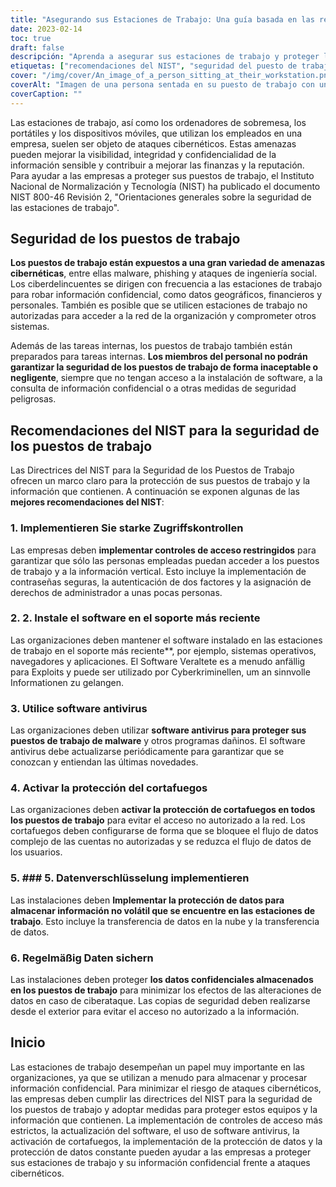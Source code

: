 ```yaml
---
title: "Asegurando sus Estaciones de Trabajo: Una guía basada en las recomendaciones del NIST"
date: 2023-02-14
toc: true
draft: false
descripción: "Aprenda a asegurar sus estaciones de trabajo y proteger la información sensible con esta completa guía basada en las recomendaciones del NIST para implementar controles de acceso fuertes, mantener el software actualizado, utilizar software antivirus, habilitar la protección de firewall, implementar el cifrado de datos y realizar copias de seguridad de los datos con regularidad."
etiquetas: ["recomendaciones del NIST", "seguridad del puesto de trabajo", "ciberseguridad", "cifrado de datos", "protección con cortafuegos", "software antivirus", "controles de acceso", "información sensible", "ciberataques", "copia de seguridad de datos"]
cover: "/img/cover/An_image_of_a_person_sitting_at_their_workstation.png"
coverAlt: "Imagen de una persona sentada en su puesto de trabajo con un candado de seguridad en primer plano, indicando la importancia de asegurar los puestos de trabajo."
coverCaption: ""
---
```



 Las estaciones de trabajo, así como los ordenadores de sobremesa, los portátiles y los dispositivos móviles, que utilizan los empleados en una empresa, suelen ser objeto de ataques cibernéticos. Estas amenazas pueden mejorar la visibilidad, integridad y confidencialidad de la información sensible y contribuir a mejorar las finanzas y la reputación. Para ayudar a las empresas a proteger sus puestos de trabajo, el Instituto Nacional de Normalización y Tecnología (NIST) ha publicado el documento NIST 800-46 Revisión 2, "Orientaciones generales sobre la seguridad de las estaciones de trabajo".
 
 ## Seguridad de los puestos de trabajo
 
 **Los puestos de trabajo están expuestos a una gran variedad de amenazas cibernéticas**, entre ellas malware, phishing y ataques de ingeniería social. Los ciberdelincuentes se dirigen con frecuencia a las estaciones de trabajo para robar información confidencial, como datos geográficos, financieros y personales. También es posible que se utilicen estaciones de trabajo no autorizadas para acceder a la red de la organización y comprometer otros sistemas.
 
 Además de las tareas internas, los puestos de trabajo también están preparados para tareas internas. **Los miembros del personal no podrán garantizar la seguridad de los puestos de trabajo de forma inaceptable o negligente**, siempre que no tengan acceso a la instalación de software, a la consulta de información confidencial o a otras medidas de seguridad peligrosas.
 
 ## Recomendaciones del NIST para la seguridad de los puestos de trabajo
 
 Las Directrices del NIST para la Seguridad de los Puestos de Trabajo ofrecen un marco claro para la protección de sus puestos de trabajo y la información que contienen. A continuación se exponen algunas de las **mejores recomendaciones del NIST**:
 
 ### 1. Implementieren Sie starke Zugriffskontrollen
 
 Las empresas deben **implementar controles de acceso restringidos** para garantizar que sólo las personas empleadas puedan acceder a los puestos de trabajo y a la información vertical. Esto incluye la implementación de contraseñas seguras, la autenticación de dos factores y la asignación de derechos de administrador a unas pocas personas.
 
 ### 2. 2. Instale el software en el soporte más reciente
 
 Las organizaciones deben mantener el software instalado en las estaciones de trabajo en el soporte más reciente**, por ejemplo, sistemas operativos, navegadores y aplicaciones. El Software Veraltete es a menudo anfällig para Exploits y puede ser utilizado por Cyberkriminellen, um an sinnvolle Informationen zu gelangen.
 
 ### 3. Utilice software antivirus
 
 Las organizaciones deben utilizar **software antivirus para proteger sus puestos de trabajo de malware** y otros programas dañinos. El software antivirus debe actualizarse periódicamente para garantizar que se conozcan y entiendan las últimas novedades.
 
 ### 4. Activar la protección del cortafuegos
 
 Las organizaciones deben **activar la protección de cortafuegos en todos los puestos de trabajo** para evitar el acceso no autorizado a la red. Los cortafuegos deben configurarse de forma que se bloquee el flujo de datos complejo de las cuentas no autorizadas y se reduzca el flujo de datos de los usuarios.
 
 ### 5. ### 5. Datenverschlüsselung implementieren
 
 Las instalaciones deben **Implementar la protección de datos para almacenar información no volátil que se encuentre en las estaciones de trabajo**. Esto incluye la transferencia de datos en la nube y la transferencia de datos.
 
 ### 6. Regelmäßig Daten sichern
 
 Las instalaciones deben proteger **los datos confidenciales almacenados en los puestos de trabajo** para minimizar los efectos de las alteraciones de datos en caso de ciberataque. Las copias de seguridad deben realizarse desde el exterior para evitar el acceso no autorizado a la información.
 
 ## Inicio
 
 Las estaciones de trabajo desempeñan un papel muy importante en las organizaciones, ya que se utilizan a menudo para almacenar y procesar información confidencial. Para minimizar el riesgo de ataques cibernéticos, las empresas deben cumplir las directrices del NIST para la seguridad de los puestos de trabajo y adoptar medidas para proteger estos equipos y la información que contienen. La implementación de controles de acceso más estrictos, la actualización del software, el uso de software antivirus, la activación de cortafuegos, la implementación de la protección de datos y la protección de datos constante pueden ayudar a las empresas a proteger sus estaciones de trabajo y su información confidencial frente a ataques cibernéticos.
 
